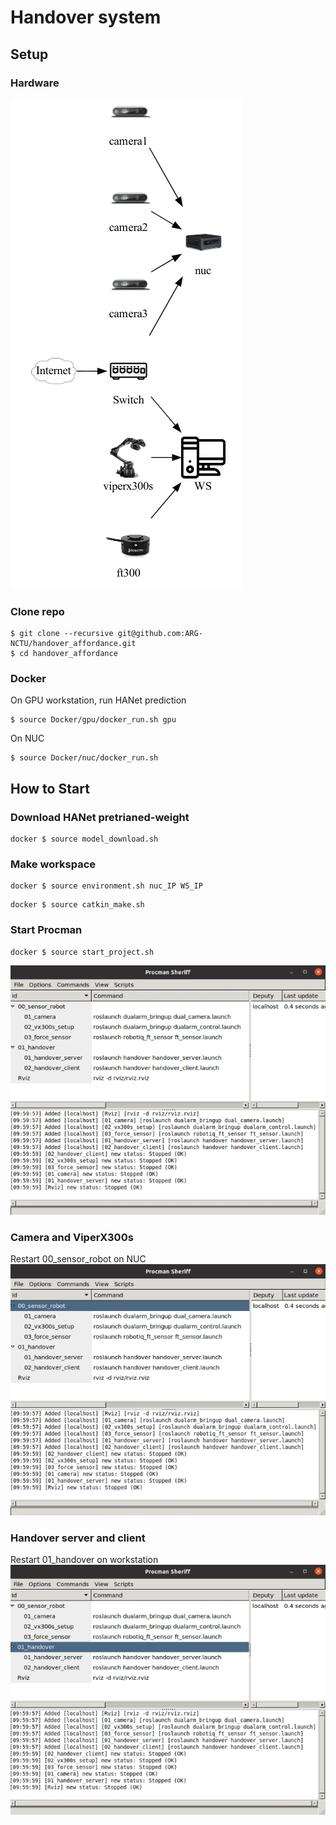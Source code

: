 # Handover system

## Setup
### Hardware
![Teaser](material/system-diagram.png)

### Clone repo
```
$ git clone --recursive git@github.com:ARG-NCTU/handover_affordance.git
$ cd handover_affordance
```

### Docker
On GPU workstation, run HANet prediction
```
$ source Docker/gpu/docker_run.sh gpu
```
On NUC
```
$ source Docker/nuc/docker_run.sh
```

## How to Start

### Download HANet pretrianed-weight
```
docker $ source model_download.sh
```
### Make workspace
```
docker $ source environment.sh nuc_IP WS_IP
```
```
docker $ source catkin_make.sh
```

### Start Procman
```
docker $ source start_project.sh
```
![Teaser](material/procman.png)
### Camera and ViperX300s
Restart 00_sensor_robot on NUC
![Teaser](material/procman_00.png)
### Handover server and client
Restart 01_handover on workstation
![Teaser](material/procman_01.png)